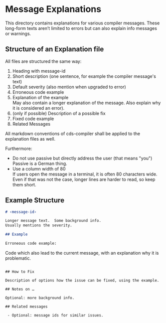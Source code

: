 # Message Explanations

This directory contains explanations for various compiler messages.  These
long-form texts aren’t limited to errors but can also explain info
messages or warnings.

## Structure of an Explanation file

All files are structured the same way:

1. Heading with message-id
2. Short description (one sentence, for example the compiler message's text)
3. Default severity (also mention when upgraded to error)
4. Erroneous code example
5. Explanation of the example  
   May also contain a longer explanation of the message.  Also explain why it
   is considered an error).
6. (only if possible) Description of a possible fix
7. Fixed code example
8. Related Messages

All markdown conventions of cds-compiler shall be applied to the explanation
files as well.

Furthermore:

- Do not use passive but directly address the user (that means "you")  
  Passive is a German thing.
- Use a column width of 80  
  If users open the message in a terminal, it is often 80 characters wide.
  Even if that was not the case, longer lines are harder to read, so keep them
  short.

## Example Structure

```markdown
# ‹message-id›

Longer message text.  Some background info.
Usually mentions the severity.

## Example

Erroneous code example:

```
Code which also lead to the current message,
with an explanation why it is problematic.
```

## How to Fix

Description of options how the issue can be fixed, using the example.

## Notes on …

Optional: more background info.

## Related messages

 - Optional: message ids for similar issues.
```
